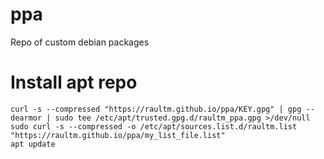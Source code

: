 # ppa
Repo of custom debian packages


# Install apt repo

```
curl -s --compressed "https://raultm.github.io/ppa/KEY.gpg" | gpg --dearmor | sudo tee /etc/apt/trusted.gpg.d/raultm_ppa.gpg >/dev/null
sudo curl -s --compressed -o /etc/apt/sources.list.d/raultm.list "https://raultm.github.io/ppa/my_list_file.list"
apt update
```
